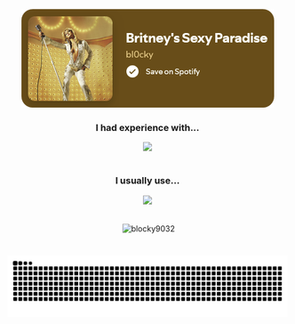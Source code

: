 <div align="center">
  <a href="https://open.spotify.com/embed/playlist/5A05puHGyX5RHytk7Dl9bZ">
    <img src="https://github.com/blocky9032/blocky9032/blob/main/britneyspotify.png?raw=true" />
  </a>
</div>

<h3 align="center">
    I had experience with...
</h3>
<div align="center">
    <img src="https://skillicons.dev/icons?i=lua,py,java,nodejs,dotnet,c,cs,html,git,arduino,androidstudio" /><br>
</div>
<br/>
<h3 align="center">
    I usually use...
</h3>
<div align="center">
    <img src="https://skillicons.dev/icons?i=windows,visualstudio,vscode,robloxstudio,replit,github" /><br>
</div>
<br>
<p align="center">&nbsp;<img align="center" src="https://github-readme-stats.vercel.app/api?username=blocky9032&show_icons=true&theme=dark&locale=en" alt="blocky9032" /></p>

###

<br clear="both">

<img align="center" src="https://raw.githubusercontent.com/blocky9032/blocky9032/output/snake.svg" alt="Snake animation" />

###
